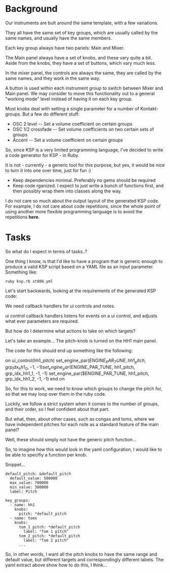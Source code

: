 # Background #

Our instruments are bult around the same template, with a few variations.

They all have the same set of key groups, which are usually called by the same names, and usually have the same members.

Each key group always have two panels: Main and Mixer.

The Main panel always have a set of knobs, and these vary quite a bit.
Aside from the knobs, they have a set of buttons, which vary much less.

In the mixer panel, the controls are always the same, they are called by the same names, and they work in the same way.

A button is used within each instrument group to switch between Mixer and Main panel. We may consider to move this functionality out to a general "working mode" level instead of having it on each key group.

Most knobs deal with setting a single parameter for a number of Kontakt-groups. But a few do different stuff:
- OSC 2 level
-- Set a volume coefficient on certain groups
- OSC 1/2 crossfade
-- Set volume coefficients on two certain sets of groups
- Accent
-- Set a volume coefficient on certain groups

So, since KSP is a very limited programming language, I've decided to write a code generator for KSP - in Ruby.

It is not - currently - a generic tool for this purpose, but yes, it would be nice to turn it into one over time, just for fun :)

- Keep dependencies minimal. Preferably no gems should be required
- Keep code rganized. I expect to just write a bunch of functions first, and then possibly wrap them into classes along the way.

I do not care so much about the output layout of the generated KSP code. For example, I do not care about code repetitions, since the whole point of using another more flexible programming language is to avoid the repetitions **here**.

# Tasks #

So what do I expect in terms of tasks..?

One thing I know, is that I'd like to have a program that is generic enough to produce a valid KSP script based on a YAML file as an input parameter. Something like:

`ruby ksp.rb xt808.yml`

Let's start backwards, looking at the requirements of the generated KSP code:

We need callback handlers for ui controls and notes. 

ui control callback handlers listens for events on a ui control, and adjusts what ever parameters are required.

But how do I determine what actions to take on which targets?

Let's take an example... The pitch-knob is turned on the HH1 main panel.

The code for this should end up something like the following:

on ui_control(hh1_pitch)
    set_engine_par($ENGINE_PAR_TUNE, hh1_pitch, grp_idx_hh1_0, -1, -1)
    set_engine_par($ENGINE_PAR_TUNE, hh1_pitch, grp_idx_hh1_1, -1, -1)
    set_engine_par($ENGINE_PAR_TUNE, hh1_pitch, grp_idx_hh1_2, -1, -1)
end on

So, for this to work, we need to know which groups to change the pitch for, so that we may loop over them in the ruby code.

Luckily, we follow a strict system when it comes to the number of groups, and their order, so I feel confident about that part.

But what, then, about other cases, such as congas and toms, where we have independent pitches for each note as a standard feature of the main panel?

Well, these should simply not have the generic pitch function... 

So, to imagine how this would look in the yaml configuration, I would like to be able to specifiy a function per knob.

Snippet...
```
default_pitch: &default_pitch
  default_value: 500000
  max_value: 700000
  min_value: 300000
  label: Pitch

key_groups:
  - name: hh1
    knobs:
      pitch: *default_pitch
  - name: toms
    knobs:
      tom_1_pitch: *default_pitch
        label: "Tom 1 pitch"
      tom_2_pitch: *default_pitch
        label: "Tom 2 pitch"
      ...  
```

So, in other words, I want all the pitch knobs to have the same range and default value, but different targets and correspondingly different labels. The yaml extract above show how to do this, I think...








